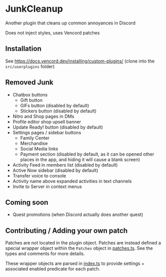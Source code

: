 # JunkCleanup

Another plugin that cleans up common annoyances in Discord

Does not inject styles, uses Vencord patches

## Installation

See https://docs.vencord.dev/installing/custom-plugins/ (clone into the `src/userplugins` folder)

## Removed Junk

- Chatbox buttons
  - Gift button
  - GIFs button (disabled by default)
  - Stickers button (disabled by default)
- Nitro and Shop pages in DMs
- Profile editor shop upsell banner
- Update Ready! button (disabled by default)
- Settings pages / sidebar buttons
  - Family Center
  - Merchandise
  - Social Media links
  - Payment section (disabled by default, as it can be opened other places in the app, and hiding it will cause a blank screen)
- Activity Feed in members list (disabled by default)
- Active Now sidebar (disabled by default)
- Transfer voice to console
- Activity name above expanded activities in text channels
- Invite to Server in context menus

## Coming soon

- Quest promotions (when Discord actually does another quest)

## Contributing / Adding your own patch

Patches are not located in the plugin object. Patches are instead defined a special wrapper object within the `Patches` object in [patches.ts](./patches.ts). See the types and comments for more details.

These wrapper objects are parsed in [index.ts](./index.ts) to provide settings + associated enabled predicate for each patch.

